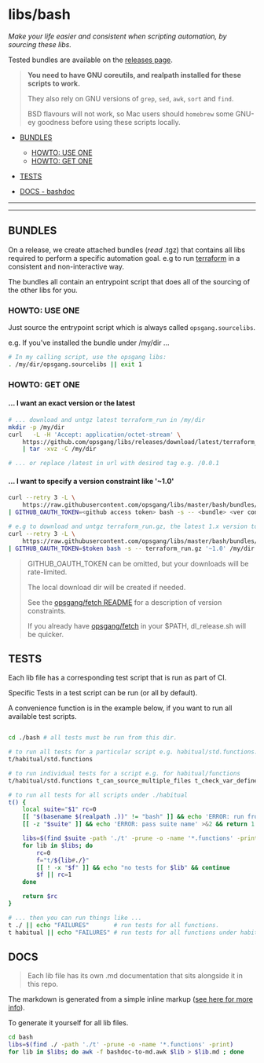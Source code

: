 [1]: https://github.com/opsgang/fetch#tag-constraint-expressions "OG fetch tag constraints"
[2]: https://github.com/opsgang/fetch/releases "OG fetch releases"
[3]: bashdoc-to-md.awk.md
# libs/bash

_Make your life easier and consistent when scripting automation, by sourcing these libs._

Tested bundles are available on the [releases page](https://github.com/opsgang/libs/releases).

> **You need to have GNU coreutils, and realpath installed for these scripts to work.**
>
> They also rely on GNU versions of `grep`, `sed`, `awk`, `sort` and `find`.
>
> BSD flavours will not work, so Mac users should `homebrew` some GNU-ey goodness
> before using these scripts locally.

* [BUNDLES](#bundles)
    * [HOWTO: USE ONE](#howto-use-one)
    * [HOWTO: GET ONE](#howto-get-one)

* [TESTS](#tests)

* [DOCS - bashdoc](#docs)

---

---

## BUNDLES

On a release, we create attached bundles (_read_ .tgz) that contains all libs required to perform
a specific automation goal. e.g to run [terraform](https://terraform.io) in a consistent and
non-interactive way.

The bundles all contain an entrypoint script that does all of the sourcing of the
other libs for you.

### HOWTO: USE ONE

Just source the entrypoint script which is always called `opsgang.sourcelibs`.

e.g. If you've installed the bundle under /my/dir ...

```bash
# In my calling script, use the opsgang libs:
. /my/dir/opsgang.sourcelibs || exit 1
```

### HOWTO: GET ONE

#### ... I want an exact version or the latest

```bash
# ... download and untgz latest terraform_run in /my/dir
mkdir -p /my/dir
curl   -L -H 'Accept: application/octet-stream' \
    https://github.com/opsgang/libs/releases/download/latest/terraform_run.tgz \
    | tar -xvz -C /my/dir

# ... or replace /latest in url with desired tag e.g. /0.0.1
```

#### ... I want to specify a version constraint like '~1.0'

```bash
curl --retry 3 -L \
    https://raw.githubusercontent.com/opsgang/libs/master/bash/bundles/dl_release.sh \
| GITHUB_OAUTH_TOKEN=<github access token> bash -s -- <bundle> <ver constraint> <dl dir>

# e.g to download and untgz terraform_run.gz, the latest 1.x version to /my/dir/:
curl --retry 3 -L \
    https://raw.githubusercontent.com/opsgang/libs/master/bash/bundles/dl_release.sh \
| GITHUB_OAUTH_TOKEN=$token bash -s -- terraform_run.gz '~1.0' /my/dir
```

> GITHUB\_OAUTH\_TOKEN can be omitted, but your downloads will be rate-limited.
>
> The local download dir will be created if needed.
>
> See the [opsgang/fetch README][1] for a description of version constraints.
>
> If you already have [opsgang/fetch][2] in your \$PATH, dl\_release.sh will be quicker.

## TESTS

Each lib file has a corresponding test script that is run as part of CI.

Specific Tests in a test script can be run (or all by default).

A convenience function is in the example below, if you want to run all available test scripts.

```bash

cd ./bash # all tests must be run from this dir.

# to run all tests for a particular script e.g. habitual/std.functions:
t/habitual/std.functions

# to run individual tests for a script e.g. for habitual/functions
t/habitual/std.functions t_can_source_multiple_files t_check_var_defined

# to run all tests for all scripts under ./habitual
t() {
    local suite="$1" rc=0
    [[ "$(basename $(realpath .))" != "bash" ]] && echo 'ERROR: run from ./bash dir' && return 1
    [[ -z "$suite" ]] && echo 'ERROR: pass suite name' >&2 && return 1

    libs=$(find $suite -path './t' -prune -o -name '*.functions' -print)
    for lib in $libs; do
        rc=0
        f="t/${lib#./}"
        [[ ! -x "$f" ]] && echo "no tests for $lib" && continue
        $f || rc=1
    done

    return $rc
}

# ... then you can run things like ...
t ./ || echo "FAILURES"       # run tests for all functions.
t habitual || echo "FAILURES" # run tests for all functions under habitual

```

## DOCS

> Each lib file has its own .md documentation that sits alongside it in this repo.

The markdown is generated from a simple inline markup ([see here for more info][3]).

To generate it yourself for all lib files.

```bash
cd bash
libs=$(find ./ -path './t' -prune -o -name '*.functions' -print)
for lib in $libs; do awk -f bashdoc-to-md.awk $lib > $lib.md ; done
```

